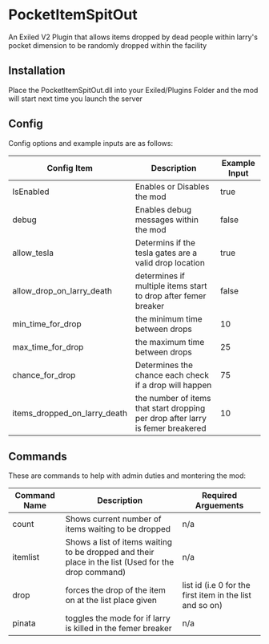# PocketItemSpitOut
 An Exiled V2 Plugin that allows items dropped by dead people within larry's pocket dimension to be randomly dropped within the facility
## Installation
Place the PocketItemSpitOut.dll into your Exiled/Plugins Folder and the mod will start next time you launch the server
## Config
Config options and example inputs are as follows:

Config Item | Description | Example Input
----------- | ----------- | ------------- 
IsEnabled | Enables or Disables the mod | true
debug | Enables debug messages within the mod | false
allow_tesla | Determins if the tesla gates are a valid drop location | true
allow_drop_on_larry_death | determines if multiple items start to drop after femer breaker | false
min_time_for_drop | the minimum time between drops | 10
max_time_for_drop | the maximum time between drops| 25
chance_for_drop | Determines the chance each check if a drop will happen | 75
items_dropped_on_larry_death | the number of items that start dropping per drop after larry is femer breakered | 10

## Commands
These are commands to help with admin duties and montering the mod:

Command Name | Description | Required Arguements
------------ | ----------- |--------------------
count | Shows current number of items waiting to be dropped | n/a
itemlist | Shows a list of items waiting to be dropped and their place in the list (Used for the drop command) | n/a
drop | forces the drop of the item on at the list place given | list id (i.e 0 for the first item in the list and so on)
pinata | toggles the mode for if larry is killed in the femer breaker | n/a

